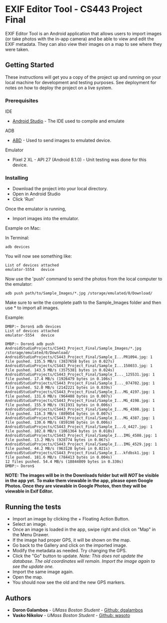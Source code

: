 # EXIF Editor Tool - CS443 Project Final

EXIF Editor Tool is an Android application that allows users to import images (or take photos with the in-app camera) and be able to view and edit the EXIF metadata. They can also view their images on a map to see where they were taken.

## Getting Started

These instructions will get you a copy of the project up and running on your local machine for development and testing purposes. See deployment for notes on how to deploy the project on a live system.

### Prerequisites

IDE
* [Android Studio](https://developer.android.com/studio/) - The IDE used to compile and emulate

ADB 
* [ABD](https://www.xda-developers.com/install-adb-windows-macos-linux/) - Used to send images to emulated device.

Emulator
* Pixel 2 XL - API 27 (Android 8.1.0) - Unit testing was done for this device.


### Installing

* Download the project into your local directory.
* Open in Android Studio
* Click 'Run'

Once the emulator is running,
* Import images into the emulator.

Example on Mac:

In Terminal:
```
adb devices
```
You will now see something like:
```
List of devices attached
emulator-5554	device
```
Now use the 'push' command to send the photos from the local computer to the emulator:
```
adb push path/to/Sample_Images/*.jpg /storage/emulated/0/Download/
```
Make sure to write the complete path to the Sample_Images folder and then use * to import all images.

Example:
```
DMBP:~ Doron$ adb devices
List of devices attached
emulator-5554	device

DMBP:~ Doron$ adb push AndroidStudioProjects/CS443_Project_Final/Sample_Images/*.jpg /storage/emulated/0/Download/
AndroidStudioProjects/CS443_Project_Final/Sample_I...PR1094.jpg: 1 file pushed. 135.5 MB/s (3837658 bytes in 0.027s)
AndroidStudioProjects/CS443_Project_Final/Sample_I...150033.jpg: 1 file pushed. 143.5 MB/s (3575381 bytes in 0.024s)
AndroidStudioProjects/CS443_Project_Final/Sample_I..._125531.jpg: 1 file pushed. 17.4 MB/s (1926479 bytes in 0.106s)
AndroidStudioProjects/CS443_Project_Final/Sample_I..._074702.jpg: 1 file pushed. 52.0 MB/s (2142221 bytes in 0.039s)
AndroidStudioProjects/CS443_Project_Final/Sample_I...MG_4197.jpg: 1 file pushed. 131.6 MB/s (964408 bytes in 0.007s)
AndroidStudioProjects/CS443_Project_Final/Sample_I...MG_4198.jpg: 1 file pushed. 155.9 MB/s (911931 bytes in 0.006s)
AndroidStudioProjects/CS443_Project_Final/Sample_I...MG_4308.jpg: 1 file pushed. 116.3 MB/s (889054 bytes in 0.007s)
AndroidStudioProjects/CS443_Project_Final/Sample_I...MG_4387.jpg: 1 file pushed. 130.6 MB/s (859198 bytes in 0.006s)
AndroidStudioProjects/CS443_Project_Final/Sample_I...G_4427.jpg: 1 file pushed. 102.8 MB/s (1061364 bytes in 0.010s)
AndroidStudioProjects/CS443_Project_Final/Sample_I...IMG_4508.jpg: 1 file pushed. 13.2 MB/s (928774 bytes in 0.067s)
AndroidStudioProjects/CS443_Project_Final/Sample_I...IMG_4529.jpg: 1 file pushed. 44.2 MB/s (963128 bytes in 0.021s)
AndroidStudioProjects/CS443_Project_Final/Sample_I...kfdbsk1.jpg: 1 file pushed. 181.6 MB/s (784413 bytes in 0.004s)
12 files pushed. 54.4 MB/s (18844009 bytes in 0.330s)
DMBP:~ Doron$ 
```
**NOTE: The images will be in the Downloads folder but will *NOT* be visible in the app yet.**
**To make them viewable in the app, please open Google Photos. Once they are viewable in Google Photos, then they will be viewable in Exif Editor.**

## Running the tests

* Import an image by clicking the + Floating Action Button.
* Select an image.
* Once an image is loaded in the app, swipe right and click on "Map" in the Menu Drawer.
* If the image had proper GPS, it will be shown on the map.
* Go back to the Gallery and click on the imported image.
* Modify the metadata as needed. Try changing the GPS.
* Click the "Go" button to update.
*Note: This does not update the database. The old coordinates will remain. Import the image again to see the update one.*
* Import the same image again. 
* Open the map.
* You should now see the old and the new GPS markers.



## Authors

* **Doron Galambos** - *UMass Boston Student* - [Github: dgalambos](https://github.com/dgalambos)
* **Vasko Nikolov** - *UMass Boston Student* - [Github: wasoto](https://github.com/wasoto)
